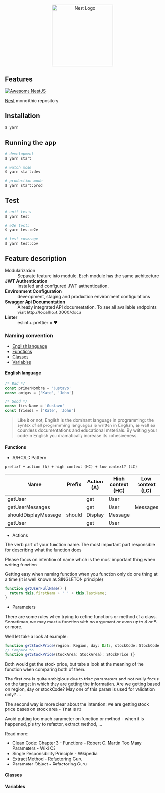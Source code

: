 <p align="center">
  <a href="http://nestjs.com/" target="blank"><img src="https://nestjs.com/img/logo-small.svg" width="200" alt="Nest Logo" /></a>
</p>

## Features
[![Awesome NestJS](https://img.shields.io/badge/Awesome-NestJS-blue.svg?longCache=true&style=flat-square)](https://github.com/dangphu2412/nestjs-templates)

[Nest](https://github.com/nestjs/nest) monolithic repository

## Installation

```bash
$ yarn
```

## Running the app

```bash
# development
$ yarn start

# watch mode
$ yarn start:dev

# production mode
$ yarn start:prod
```

## Test

```bash
# unit tests
$ yarn test

# e2e tests
$ yarn test:e2e

# test coverage
$ yarn test:cov
```

## Feature description

<dl>
  <dt>Modularization</dt>
  <dd>Separate feature into module. Each module has the same architecture</dd>

  <dt><b>JWT Authentication</b></dt>
  <dd>Installed and configured JWT authentication.</dd>

  <dt><b>Environment Configuration</b></dt>
  <dd>development, staging and production environment configurations</dd>

  <dt><b>Swagger Api Documentation</b></dt>
  <dd>Already integrated API documentation. To see all available endpoints visit http://localhost:3000/docs</dd>

  <dt><b>Linter</b></dt>  
  <dd>eslint + prettier = ❤️</dd>

  <dt></dt>
  <dd></dd>
</dl>

### Naming convention
- [English language](https://github.com/dangphu2412/nestjs-templates/tree/main/base-project/backend-nestjs#english-language)
- [Functions](https://github.com/dangphu2412/nestjs-templates/tree/main/base-project/backend-nestjs#functions)
- [Classes](https://github.com/dangphu2412/nestjs-templates/tree/main/base-project/backend-nestjs#classes)
- [Variables](https://github.com/dangphu2412/nestjs-templates/tree/main/base-project/backend-nestjs#variables)

#### English language
```typescript
/* Bad */
const primerNombre = 'Gustavo'
const amigos = ['Kate', 'John']

/* Good */
const firstName = 'Gustavo'
const friends = ['Kate', 'John']
```
>Like it or not, English is the dominant language in programming: the syntax of all programming languages is written in English, as well as countless documentations and educational materials. By writing your code in English you dramatically increase its cohesiveness.

#### Functions
- A/HC/LC Pattern

```
prefix? + action (A) + high context (HC) + low context? (LC)
```

| Name                 | Prefix | Action (A) | High context (HC) | Low context (LC) |
|----------------------|--------|------------|-------------------|------------------|
| getUser              |        | get        | User              |                  |
| getUserMessages      |        | get        | User              | Messages         |
| shouldDisplayMessage | should | Display    | Message           |                  |
| getUser              |        | get        | User              |                  |

- Actions

The verb part of your function name. The most important part responsible for describing what the function does.

Please focus on intention of name which is the most important thing when writing function.

Getting easy when naming function when you function only do one thing at a time (it is well known as SINGLETON principle)
```typescript
function getUserFullName() {
  return this.firstName + ' ' + this.lastName;
}

```

- Parameters

There are some rules when trying to define functions or method of a class. Sometimes, we may meet a function with no argument or even up to 4 or 5 or more.

Well let take a look at example:

```typescript
function getStockPrice(region: Region, day: Date, stockCode: StockCode): StockPrice {}
// Compare to
function getStockPrice(stockArea: StockArea): StockPrice {}
```

Both would get the stock price, but take a look at the meaning of the function when comparing both of them.

The first one is quite ambigious due to triac parameters and not really focus on the target in which they are getting the information. Are we getting based on region, day or stockCode? May one of this param is  used for validation only? ...

The second way is more clear about the intention: we are getting stock price based on stock area - That is it!

Avoid putting too much parameter on function or method - when it is happened, pls try to refactor, extract method, ...

Read more:
- Clean Code: Chapter 3 - Functions - Robert C. Martin
Too Many Parameters - Wiki C2
- Single Responsibility Principle - Wikipedia
- Extract Method - Refactoring Guru
- Parameter Object - Refactoring Guru

#### Classes
#### Variables